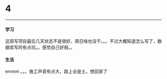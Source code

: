 # 4

---

#### 学习

这周写项目最后几天状态不是很好，周日啥也没干。。。不过大概知道怎么写了，数据库写的有点坑。。感觉自己好弱。。

#### 生活

emmm 。。。施工声音有点大，路上全是土，想回家了